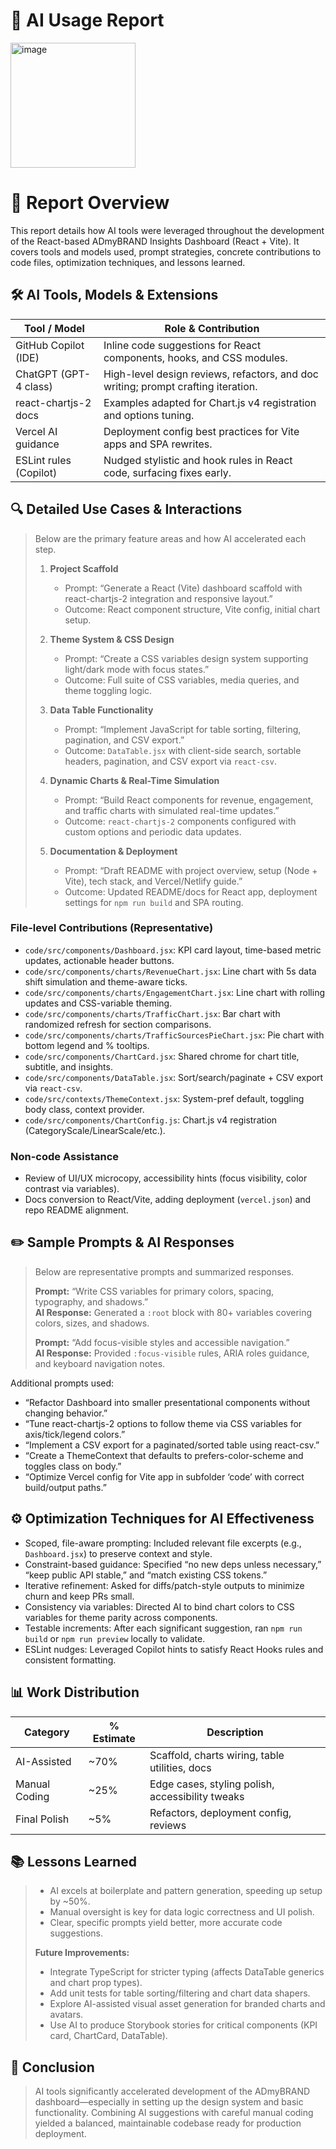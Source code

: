 # 🤖 AI Usage Report





<img width="200" height="200" alt="image" src="https://github.com/user-attachments/assets/d4c6ccd6-1966-4d26-a0b2-7d921e23eb82" />

# 📝 Report Overview
This report details how AI tools were leveraged throughout the development of the React-based ADmyBRAND Insights Dashboard (React + Vite). It covers tools and models used, prompt strategies, concrete contributions to code files, optimization techniques, and lessons learned.

## 🛠️ AI Tools, Models & Extensions
| Tool / Model           | Role & Contribution                                                                 |
| ---------------------- | ------------------------------------------------------------------------------------ |
| GitHub Copilot (IDE)   | Inline code suggestions for React components, hooks, and CSS modules.               |
| ChatGPT (GPT-4 class)  | High-level design reviews, refactors, and doc writing; prompt crafting iteration.   |
| react-chartjs-2 docs   | Examples adapted for Chart.js v4 registration and options tuning.                   |
| Vercel AI guidance     | Deployment config best practices for Vite apps and SPA rewrites.                    |
| ESLint rules (Copilot) | Nudged stylistic and hook rules in React code, surfacing fixes early.               |

## 🔍 Detailed Use Cases & Interactions
> Below are the primary feature areas and how AI accelerated each step.
>
> 1. **Project Scaffold**  
>    - Prompt: “Generate a React (Vite) dashboard scaffold with react-chartjs-2 integration and responsive layout.”  
>    - Outcome: React component structure, Vite config, initial chart setup.  
>
> 2. **Theme System & CSS Design**  
>    - Prompt: “Create a CSS variables design system supporting light/dark mode with focus states.”  
>    - Outcome: Full suite of CSS variables, media queries, and theme toggling logic.  
>
> 3. **Data Table Functionality**  
>    - Prompt: “Implement JavaScript for table sorting, filtering, pagination, and CSV export.”  
>    - Outcome: `DataTable.jsx` with client-side search, sortable headers, pagination, and CSV export via `react-csv`.  
>
> 4. **Dynamic Charts & Real-Time Simulation**  
>    - Prompt: “Build React components for revenue, engagement, and traffic charts with simulated real-time updates.”  
>    - Outcome: `react-chartjs-2` components configured with custom options and periodic data updates.  
>
> 5. **Documentation & Deployment**  
>    - Prompt: “Draft README with project overview, setup (Node + Vite), tech stack, and Vercel/Netlify guide.”  
>    - Outcome: Updated README/docs for React app, deployment settings for `npm run build` and SPA routing.

### File-level Contributions (Representative)
- `code/src/components/Dashboard.jsx`: KPI card layout, time-based metric updates, actionable header buttons.
- `code/src/components/charts/RevenueChart.jsx`: Line chart with 5s data shift simulation and theme-aware ticks.
- `code/src/components/charts/EngagementChart.jsx`: Line chart with rolling updates and CSS-variable theming.
- `code/src/components/charts/TrafficChart.jsx`: Bar chart with randomized refresh for section comparisons.
- `code/src/components/charts/TrafficSourcesPieChart.jsx`: Pie chart with bottom legend and % tooltips.
- `code/src/components/ChartCard.jsx`: Shared chrome for chart title, subtitle, and insights.
- `code/src/components/DataTable.jsx`: Sort/search/paginate + CSV export via `react-csv`.
- `code/src/contexts/ThemeContext.jsx`: System-pref default, toggling body class, context provider.
- `code/src/components/ChartConfig.js`: Chart.js v4 registration (CategoryScale/LinearScale/etc.).

### Non-code Assistance
- Review of UI/UX microcopy, accessibility hints (focus visibility, color contrast via variables).
- Docs conversion to React/Vite, adding deployment (`vercel.json`) and repo README alignment.

## ✏️ Sample Prompts & AI Responses
> Below are representative prompts and summarized responses.
>
> **Prompt:** “Write CSS variables for primary colors, spacing, typography, and shadows.”  
> **AI Response:** Generated a `:root` block with 80+ variables covering colors, sizes, and shadows.
>
> **Prompt:** “Add focus-visible styles and accessible navigation.”  
> **AI Response:** Provided `:focus-visible` rules, ARIA roles guidance, and keyboard navigation notes.

Additional prompts used:
- “Refactor Dashboard into smaller presentational components without changing behavior.”
- “Tune react-chartjs-2 options to follow theme via CSS variables for axis/tick/legend colors.”
- “Implement a CSV export for a paginated/sorted table using react-csv.”
- “Create a ThemeContext that defaults to prefers-color-scheme and toggles class on body.”
- “Optimize Vercel config for Vite app in subfolder ‘code’ with correct build/output paths.”

## ⚙️ Optimization Techniques for AI Effectiveness
- Scoped, file-aware prompting: Included relevant file excerpts (e.g., `Dashboard.jsx`) to preserve context and style.
- Constraint-based guidance: Specified “no new deps unless necessary,” “keep public API stable,” and “match existing CSS tokens.”
- Iterative refinement: Asked for diffs/patch-style outputs to minimize churn and keep PRs small.
- Consistency via variables: Directed AI to bind chart colors to CSS variables for theme parity across components.
- Testable increments: After each significant suggestion, ran `npm run build` or `npm run preview` locally to validate.
- ESLint nudges: Leveraged Copilot hints to satisfy React Hooks rules and consistent formatting.

## 📊 Work Distribution
| Category         | % Estimate     | Description                                 |
| ---------------- | -------------- | ------------------------------------------- |
| AI-Assisted      | ~70%           | Scaffold, charts wiring, table utilities, docs |
| Manual Coding    | ~25%           | Edge cases, styling polish, accessibility tweaks |
| Final Polish     | ~5%            | Refactors, deployment config, reviews      |

## 📚 Lessons Learned
>- AI excels at boilerplate and pattern generation, speeding up setup by ~50%.  
>- Manual oversight is key for data logic correctness and UI polish.  
>- Clear, specific prompts yield better, more accurate code suggestions.  
>
>**Future Improvements:**  
>- Integrate TypeScript for stricter typing (affects DataTable generics and chart prop types).  
>- Add unit tests for table sorting/filtering and chart data shapers.  
>- Explore AI-assisted visual asset generation for branded charts and avatars.  
>- Use AI to produce Storybook stories for critical components (KPI card, ChartCard, DataTable).

## 🎯 Conclusion
> AI tools significantly accelerated development of the ADmyBRAND dashboard—especially in setting up the design system and basic functionality. Combining AI suggestions with careful manual coding yielded a balanced, maintainable codebase ready for production deployment.


